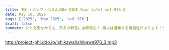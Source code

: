 ```yaml
---
title: 石川・ホンマ・ぶるんのBe-SIDE Your Life! vol.976-3
date: May 10, 2025
tags: ['2025', 'May 2025', 'vol.976']
draft: false
summary: たとえ街なかでも、真冬の新雪には御用心！ 素人は遭難する可能性があります！シロウトだけに！！旅のエピソードや、アナタの素朴な疑問も、番組メール「 biho@be-side.jp 」でお待ちしています。
---
```


http://project-phi.ddo.jp/ishikawa/ishikawa976_3.mp3